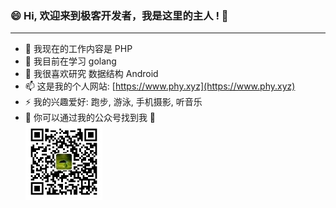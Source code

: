 ### 😄 Hi, 欢迎来到极客开发者，我是这里的主人 ! 👋

---

- 🔭 我现在的工作内容是 PHP
- 🌱 我目前在学习 golang
- 🤔 我很喜欢研究 数据结构 Android
- 📫 这是我的个人网站: [https://www.phy.xyz](https://www.phy.xyz)
- ⚡ 我的兴趣爱好: 跑步, 游泳, 手机摄影, 听音乐
- 👯 你可以通过我的公众号找到我 💬
  <br>
  ![极客开发者公众号](./img/wechat.jpg)

<!--
**kotlindev/kotlindev** is a ✨ _special_ ✨ repository because its `README.md` (this file) appears on your GitHub profile.

Here are some ideas to get you started:

- 🔭 I’m currently working on ...
- 🌱 I’m currently learning ...
- 👯 I’m looking to collaborate on ...
- 🤔 I’m looking for help with ...
- 💬 Ask me about ...
- 📫 How to reach me: ...
- 😄 Pronouns: ...
- ⚡ Fun fact: ...
-->
